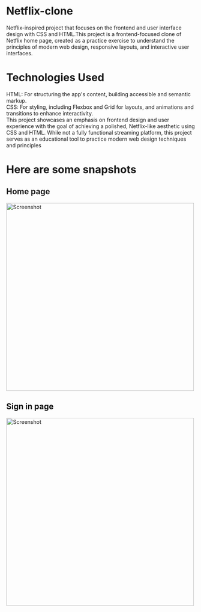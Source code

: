 # Netflix-clone
 Netflix-inspired project that focuses on the frontend and user interface design with CSS and HTML.This project is a frontend-focused clone of Netflix home page, created as a practice exercise to understand the principles of modern web design, responsive layouts, and interactive user interfaces. 
# Technologies Used
HTML: For structuring the app's content, building accessible and semantic markup.<br>
CSS: For styling, including Flexbox and Grid for layouts, and animations and transitions to enhance interactivity.<br>
This project showcases an emphasis on frontend design and user experience with the goal of achieving a polished, Netflix-like aesthetic using CSS and HTML. While not a fully functional streaming platform, this project serves as an educational tool to practice modern web design techniques and principles

<h1>Here are some snapshots</h1>
<h2>Home page</h2>
<img src="https://github.com/user-attachments/assets/a10ec8b3-6f84-468a-9260-339edafdd178" alt="Screenshot" width="500"> 
<br>
<h2>Sign in page</h2>
<img src="https://github.com/user-attachments/assets/f3f7ae6c-60f3-485e-9b3f-ef5e82ce17ca" alt="Screenshot" width="500">
